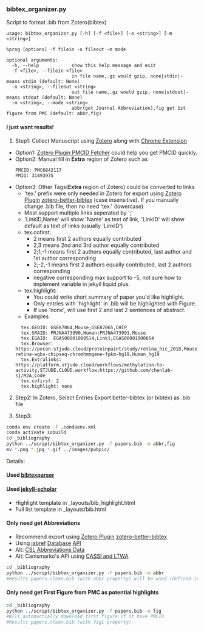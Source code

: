 ### bibtex_organizer.py

Script to format .bib from Zotero(bibtex)

```
usage: bibtex_organizer.py [-h] [-f <file>] [-o <string>] [-m <string>]

%prog [options] -f filein -o fileout -m mode

optional arguments:
  -h, --help            show this help message and exit
  -f <file>, --filein <file>
                        in file name,.gz would gzip, none|stdin|- means stdin (default: None)
  -o <string>, --fileout <string>
                        out file name,.gz would gzip, none|stdout|- means stdout (default: None)
  -m <string>, --mode <string>
                        abbr(get Journal Abbreviation),fig get 1st figure from PMC (default: abbr,fig)
```

#### I just want results!

1. Step1: Collect Manuscript using [Zotero](https://www.zotero.org/download/) along with [Chrome Extension](https://chrome.google.com/webstore/detail/zotero-connector/ekhagklcjbdpajgpjgmbionohlpdbjgc?hl=en)
- Option1: [Zotero Plugin PMCID Fetcher](https://github.com/retorquere/zotero-pmcid-fetcher) could help you get PMCID quickly.
- Option2: Manual fill in **Extra** region of Zotero
  such as
  ```
  PMCID: PMC6842117
  PMID: 31493975
  ```
- Option3: Other Tags(**Extra** region of Zotero) could be converted to links
  + 'tex.' prefix were only needed in Zotero for export using [Zotero Plugin](https://github.com/retorquere/zotero-better-bibtex/releases/tag/v5.2.121) [zotero-better-bibtex](https://retorque.re/zotero-better-bibtex) (case insensitive). If you manually change .bib file, then no need 'tex.' (lowercase)
  + Most support multiple links seperated by ';'
  + 'LinkID,Name' will show 'Name' as text of link, 'LinkID' will show default as text of links (usually 'LinkID')
  + tex.cofirst:
    - 2 means first 2 authors equally contributed
    - 2,3 means 2nd and 3rd author equally contributed
    - 2;1,-1 means first 2 authors equally contributed, last author and 1st author corresponding
    - 2;-2,-1 means first 2 authors equally contributed, last 2 authors corresponding
    - negative corresponding max support to -5, not sure how to implement variable in jekyll liquid plus.
  + tex.highlight:
    - You could write short summary of paper you'd like highlight.
    - Only entries with 'highlight' in .bib will be highlighted with Figure.
    - If use 'none', will use first 2 and last 2 sentences of abstract.
  + Examples
  ```
    tex.GEOID: GSE87064,Mouse;GSE87065,CHIP
    tex.SRAID: PRJNA473990,Human;PRJNA473991,Mouse
    tex.EGAID:  EGAS00001000514,Link1;EGAS00001000654
    tex.Browser: https://pecan.stjude.cloud/proteinpaint/study/retina_hic_2018,Mouse_mm9;https://viz.stjude.cloud/stjude/visualization/human-retina-wgbs-chipseq-chromhmmgene-fpkm-hg19,Human_hg19
    tex.Extralinks: https://platform.stjude.cloud/workflows/methylation-to-activity,STJUDE.CLOUD.workflow;https://github.com/chenlab-sj/M2A,Code
    tex.cofirst: 2
    tex.highlight: none
  ```

2. Step2: In Zotero, Select Entries Export better-bibtex (or bibtex) as .bib file

3. Step3:
```bash
conda env create -f .condaenv.xml
conda activate iobuild
cd _bibliography
python ../script/bibtex_organizer.py -f papers.bib -m abbr,fig
mv *.png *.jpg *.gif ../images/pubpic/
```

Details:
#### Used [bibtexparser](https://bibtexparser.readthedocs.io/en/master)

#### Used [jekyll-scholar](https://github.com/inukshuk/jekyll-scholar)
- Highlight template in _layouts/bib_highlight.html
- Full list template in _layouts/bib.html

#### Only need get Abbreviations
- Recommend export using [Zotero Plugin](https://github.com/retorquere/zotero-better-bibtex/releases/tag/v5.2.121) [zotero-better-bibtex](https://retorque.re/zotero-better-bibtex)
- Using [jabref](https://abbrv.jabref.org/) [Database](https://github.com/JabRef/abbrv.jabref.org/tree/master/journals) [API](https://abbreviso.toolforge.org/)
- Alt: [CSL Abbreviations Data](https://github.com/citation-style-language/abbreviations)
- Alt: Canismarko's API using [CASSI and LTWA](https://github.com/canismarko/franklin/blob/master/franklin/journals.py)

```bash
cd _bibliography
python ../script/bibtex_organizer.py -f papers.bib -m abbr
#Results papers.clean.bib (with abbr property) will be used (defined in _config.yml -> scholar -> bibliography)
```

#### Only need get First Figure from PMC as potential highlights

```bash
cd _bibliography
python ../script/bibtex_organizer.py -f papers.bib -m fig
#Will automactially download first figure if it have PMCID
#Results papers.clean.bib (with fig1 property)
```

